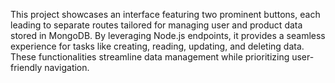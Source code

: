 This project showcases an interface featuring two prominent buttons, each leading to separate routes tailored for managing user and product data stored in MongoDB. By leveraging Node.js endpoints, it provides a seamless experience for tasks like creating, reading, updating, and deleting data. These functionalities streamline data management while prioritizing user-friendly navigation.
